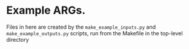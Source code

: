 # Example ARGs.

Files in here are created by the `make_example_inputs.py` and `make_example_outputs.py` scripts,
run from the Makefile in the top-level directory